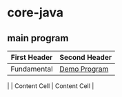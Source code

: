 # core-java 
## main program
 First Header  | Second Header |
| ------------- | ------------- |
| Fundamental  | [ Demo Program](https://github.com/krushidj/core-java/blob/master/src/org/core/fundamental/JavaDemo%24.java)
|
| Content Cell  | Content Cell  |
